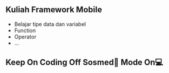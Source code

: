## Kuliah Framework Mobile
- Belajar tipe data dan variabel
- Function
- Operator
- ...
## Keep On Coding Off Sosmed&#128245; Mode On&#128187;
